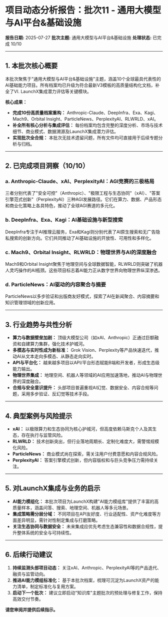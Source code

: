 # 项目动态分析报告：批次11 - 通用大模型与AI平台&基础设施

**报告日期:** 2025-07-27
**批次主题:** 通用大模型与AI平台&基础设施
**处理状态:** 已完成 10/10

---

## 1. 本批次核心概要

本批次聚焦于"通用大模型与AI平台&基础设施"主题，涵盖10个全球最具代表性的AI基础能力项目。所有档案均已升级为符合最新V3模板的高质量结构化文档，补全了VI. LaunchX集成潜力评估等关键模块。

**核心成果：**
*   **完成10份高质量档案重构：** Anthropic-Claude、DeepInfra、Exa、Kagi、Mach9、Orbital Insight、ParticleNews、PerplexityAI、RLWRLD、xAI。
*   **补全所有核心分析与集成评估：** 每份档案均包含完整的深度分析、市场与技术细节、商业模式、数据溯源及LaunchX集成潜力评估。
*   **实现批次全合规：** 本批次无技术遗留问题，所有文件均可直接用于后续专题分析与归档。

---

## 2. 已完成项目洞察（10/10）

### a. Anthropic-Claude、xAI、PerplexityAI：AGI竞赛的三极格局
三者分别代表了"安全可控"（Anthropic）、"极限工程与生态协同"（xAI）、"答案引擎范式创新"（PerplexityAI）三种AGI发展路径。它们在算力、数据、产品形态和商业化策略上各具特色，推动了全球AGI赛道的多元化。

### b. DeepInfra、Exa、Kagi：AI基础设施与新型搜索
DeepInfra专注于AI推理云服务，Exa和Kagi则分别代表了AI原生搜索和无广告隐私搜索的创新方向。它们共同推动了AI基础设施的开放性、可用性和多样化。

### c. Mach9、Orbital Insight、RLWRLD：物理世界与AI的深度融合
Mach9和Orbital Insight聚焦于地理空间与全球数据智能，RLWRLD则突破了机器人灵巧操作的AI瓶颈。这些项目标志着AI能力正从数字世界向物理世界纵深渗透。

### d. ParticleNews：AI驱动的内容聚合与摘要
ParticleNews以多步验证和出版商友好模式，探索了AI在新闻聚合、内容摘要和知识管理领域的创新应用。

---

## 3. 行业趋势与共性分析

*   **算力与数据壁垒加剧：** 顶级大模型公司（如xAI、Anthropic）正通过巨额融资和自建算力集群，强化技术护城河。
*   **多模态与实时性成为新标准：** Grok Vision、Perplexity等产品快速迭代，推动AI从文本走向多模态、从静态走向实时。
*   **API与平台化：** 越来越多项目以API/平台形态赋能B端和开发者，形成生态级能力输出。
*   **物理世界集成：** 地理空间、机器人等领域的AI应用加速落地，推动AI与物理世界的深度融合。
*   **合规与安全意识提升：** 头部项目普遍重视AI幻觉、数据安全、内容合规等问题，采用多步验证、反幻觉等技术手段。

---

## 4. 典型案例与风险提示

*   **xAI：** 以极限算力和生态协同为核心护城河，但高度依赖马斯克个人及其生态，存在执行与监管风险。
*   **RLWRLD：** 技术创新突出，但行业落地周期长、定制化难度大，需警惕规模化风险。
*   **ParticleNews：** 商业模式尚在探索，需关注用户付费意愿和内容合规风险。
*   **PerplexityAI：** 答案引擎模式创新，但内容版权和与巨头竞争压力需持续关注。

---

## 5. 对LaunchX集成与业务的启示

*   **AI能力模组化：** 本批次项目为LaunchX构建"AI能力模组库"提供了丰富的高质量样本，涵盖问答、搜索、地理空间、机器人等多元场景。
*   **集成策略需分层分域：** 不同项目在API友好度、行业适配性、资产化难度等方面差异明显，需针对性制定集成与打磨策略。
*   **关注生态协同与数据安全：** 未来集成应优先考虑生态兼容性和数据合规性，提升整体系统的安全与可持续性。

---

## 6. 后续行动建议

1.  **持续监测头部项目动态：** 关注xAI、Anthropic、PerplexityAI等的产品迭代、融资与监管动向。
2.  **推进AI能力模组标准化：** 基于本批次档案，梳理可沉淀为LaunchX资产的能力清单，制定标准化与复用方案。
3.  **启动下一个批次：** 建议立即启动"知识库"主题批次的预处理与修复工作，保持高效交付节奏。

**请您审阅并提供后续指示。** 